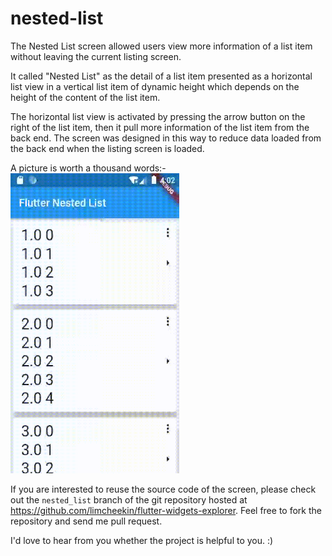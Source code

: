 # nested-list
The Nested List screen allowed users view more information of a list item without leaving the current listing screen.

It called "Nested List" as the detail of a list item presented as a horizontal list view in a vertical list item of dynamic height which depends on the height of the content of the list item.

The horizontal list view is activated by pressing the arrow button on the right of the list item, then it pull more information of the list item from the back end. The screen was designed in this way to reduce data loaded from the back end when the listing screen is loaded.

A picture is worth a thousand words:-
<br /><img src="images/screenshots.gif" height="480px" width="270px" />

If you are interested to reuse the source code of the screen, please check out the `nested_list` branch of the git repository hosted at https://github.com/limcheekin/flutter-widgets-explorer. Feel free to fork the repository and send me pull request.

I'd love to hear from you whether the project is helpful to you. :)

